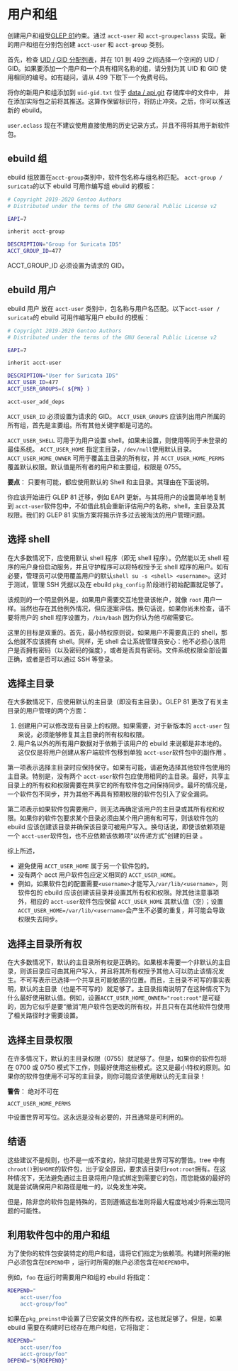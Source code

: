 # 用户和组

创建用户和组受[GLEP 81](https://gentoo.org/glep/glep-0081.html)约束。通过 `acct-user` 和 `acct-groupeclasss` 实现。新的用户和组在分别包创建 `acct-user` 和 `acct-group` 类别。

首先，检查 [UID / GID 分配列表](https://api.gentoo.org/uid-gid.txt)，并在 101 到 499 之间选择一个空闲的 UID / GID。如果要添加一个用户和一个具有相同名称的组，请分别为其 UID 和 GID 使用相同的编号。如有疑问，请从 499 下取下一个免费号码。

将你的新用户和组添加到 `uid-gid.txt` 位于 [data / api.git](https://gitweb.gentoo.org/data/api.git) 存储库中的文件中， 并在添加实际包之前将其推送。这算作保留标识符，将防止冲突。之后，你可以推送新的 ebuild。

`user.eclass` 现在不建议使用直接使用的历史记录方式，并且不得将其用于新软件包。

## ebuild 组

ebuild 组放置在`acct-group`类别中，软件包名称与组名称匹配。 `acct-group / suricata`的以下 ebuild 可用作编写组 ebuild 的模板：

```bash
# Copyright 2019-2020 Gentoo Authors
# Distributed under the terms of the GNU General Public License v2

EAPI=7

inherit acct-group

DESCRIPTION="Group for Suricata IDS"
ACCT_GROUP_ID=477
```

ACCT_GROUP_ID 必须设置为请求的 GID。

## ebuild 用户

ebuild 用户 放在 `acct-user` 类别中，包名称与用户名匹配。以下`acct-user / suricata`的 ebuild 可用作编写用户 ebuild 的模板：

```bash
# Copyright 2019-2020 Gentoo Authors
# Distributed under the terms of the GNU General Public License v2

EAPI=7

inherit acct-user

DESCRIPTION="User for Suricata IDS"
ACCT_USER_ID=477
ACCT_USER_GROUPS=( ${PN} )

acct-user_add_deps
```

`ACCT_USER_ID` 必须设置为请求的 GID。 `ACCT_USER_GROUPS` 应该列出用户所属的所有组，首先是主要组。所有其他关键字都是可选的。

`ACCT_USER_SHELL` 可用于为用户设置 shell。如果未设置，则使用等同于未登录的最佳系统。 `ACCT_USER_HOME` 指定主目录，`/dev/null`使用默认目录。 `ACCT_USER_HOME_OWNER` 可用于覆盖主目录的所有权，并 `ACCT_USER_HOME_PERMS` 覆盖默认权限。默认值是所有者的用户和主要组，权限是 0755。

<div>
<b>要点</b>： 只要有可能，都应使用默认的 Shell 和主目录。其理由在下面说明。
</div>

你应该开始进行 GLEP 81 迁移，例如 EAPI 更新。与其将用户的设置简单地复制到 `acct-user`软件包中，不如借此机会重新评估用户的名称，shell，主目录及其权限。我们的 GLEP 81 实施方案将揭示许多过去被淘汰的用户管理问题。

## 选择 shell

在大多数情况下，应使用默认 shell 程序（即无 shell 程序）。仍然能以无 shell 程序的用户身份启动服务，并且守护程序可以将特权授予无 shell 程序的用户。如有必要，管理员可以使用覆盖用户的默认`shell su -s <shell> <username>`。这对于测试，管理 SSH 凭据以及在 ebuild `pkg_config` 阶段进行初始配置就足够了。

该规则的一个明显例外是，如果用户需要交互地登录该帐户，就像 `root` 用户一样。当然也存在其他例外情况，但应逐案评估。换句话说，如果你尚未检查，请不要将用户的 shell 程序设置为，`/bin/bash` 因为你认为他*可能*需要它。

这里的目标是双重的。首先，最小特权原则说，如果用户不需要真正的 shell，那么他就不应该拥有 shell。同样，无 shell 会让系统管理员安心：他不必担心该用户是否拥有密码（以及密码的强度），或者是否具有密码。文件系统权限全部设置正确，或者是否可以通过 SSH 等登录。

## 选择主目录

在大多数情况下，应使用默认的主目录（即没有主目录）。GLEP 81 更改了有关主目录的用户管理的两个方面：

1. 创建用户可以修改现有目录上的权限。如果需要，对于新版本的 `acct-user` 包来说，必须能够修复其主目录的所有权和权限。
2. 用户名以外的所有用户数据对于依赖于该用户的 ebuild 来说都是非本地的。这仅仅是将用户创建从客户端软件包移到单独 `acct-user`软件包中的副作用 。

第一项表示选择主目录时应保持保守。如果有可能，请避免选择其他软件包使用的主目录。特别是，没有两个 `acct-user`软件包应使用相同的主目录。最好，共享主目录上的所有权和权限需要在共享它的所有软件包之间保持同步。最坏的情况是，一个软件包不同步，并为其他不再具有预期权限的软件包引入了安全漏洞。

第二项表示如果软件包需要用户，则无法再确定该用户的主目录或其所有权和权限。如果你的软件包要求某个目录必须由某个用户拥有和可写，则该软件包的 ebuild 应该创建该目录并确保该目录可被用户写入。换句话说，即使该依赖项是一个 `acct-user`软件包，也不应依赖该依赖项“以传递方式”创建的目录 。

综上所述，

- 避免使用 `ACCT_USER_HOME` 属于另一个软件包的。
- 没有两个 acct 用户软件包应定义相同的 `ACCT_USER_HOME`。
- 例如，如果软件包的配置需要`<username>`才能写入`/var/lib/<username>`，则软件包的 ebuild 应该创建该目录并设置其所有权和权限。除其他注意事项外，相应的 `acct-user`软件包应保留 `ACCT_USER_HOME` 其默认值（空）；设置 `ACCT_USER_HOME=/var/lib/<username>`会产生不必要的重复，并可能会导致权限失去同步。

## 选择主目录所有权

在大多数情况下，默认的主目录所有权是正确的。如果根本需要一个非默认的主目录，则该目录应可由其用户写入，并且将其所有权授予其他人可以防止该情况发生。不可写表示已选择一个共享且可能敏感的位置。而且，主目录不可写的事实表明，默认的主目录（也是不可写的）就足够了。主目录指南说明了在这种情况下为什么最好使用默认值。例如，设置`ACCT_USER_HOME_OWNER="root:root"`是可疑的，因为它似乎是要“撤消”用户软件包更改的所有权，并且只有在其他软件包使用了相关路径时才需要设置。

## 选择主目录权限

在许多情况下，默认的主目录权限（0755）就足够了。但是，如果你的软件包将在 0700 或 0750 模式下工作，则最好使用这些模式。这又是最小特权的原则。如果你的软件包使用不可写的主目录，则你可能应该使用默认的无主目录！

<div class="alert alert-warning">
<b>警告</b>： 绝对不可在<code><pre>ACCT_USER_HOME_PERMS</pre></code>中设置世界可写位。这永远是没有必要的，并且通常是可利用的。
</div>

## 结语

这些建议不是规则，也不是一成不变的，除非可能是世界可写的警告。tree 中有`chroot()`到`$HOME`的软件包，出于安全原因，要求该目录归`root:root`拥有。在这种情况下，无法避免通过主目录将用户隐式绑定到需要它的包，而您能做的最好的就是尝试确保用户和路径是唯一的，以免发生冲突。

但是，除非您的软件包是特殊的，否则遵循这些准则将最大程度地减少将来出现问题的可能性。

## 利用软件包中的用户和组

为了使你的软件包安装特定的用户和组，请将它们指定为依赖项。构建时所需的帐户必须包含在`DEPEND`中 ，运行时所需的帐户必须包含在`RDEPEND`中。

例如，`foo` 在运行时需要用户和组的 ebuild 将指定：

```bash
RDEPEND="
    acct-user/foo
    acct-group/foo"
```

如果在`pkg_preinst`中设置了已安装文件的所有权，这也就足够了。但是，如果 ebuild 需要在构建时已经存在用户和组，它将指定：

```bash
RDEPEND="
    acct-user/foo
    acct-group/foo"
DEPEND="${RDEPEND}"
```
